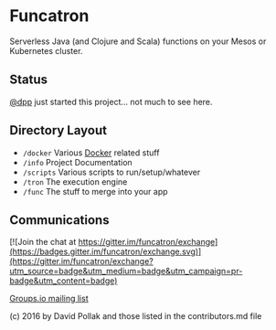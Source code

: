 # Funcatron


Serverless Java (and Clojure and Scala) functions
on your Mesos or Kubernetes cluster.

## Status

[@dpp](https://github.com/dpp) just started this project... not
much to see here.

## Directory Layout

* `/docker` Various [Docker](https://docker.com) related stuff
* `/info` Project Documentation
* `/scripts` Various scripts to run/setup/whatever
* `/tron` The execution engine
* `/func` The stuff to merge into your app

## Communications

[![Join the chat at https://gitter.im/funcatron/exchange](https://badges.gitter.im/funcatron/exchange.svg)](https://gitter.im/funcatron/exchange?utm_source=badge&utm_medium=badge&utm_campaign=pr-badge&utm_content=badge)

[Groups.io mailing list](https://groups.io/g/funcatron)



(c) 2016 by David Pollak and those listed in the contributors.md file
